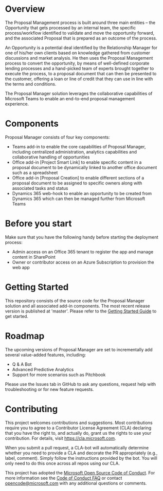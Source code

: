 # Overview
The Proposal Management process is built around three main entities – the Opportunity that gets processed by an internal team, the specific process/workflow identified to validate and move the opportunity forward, and the associated Proposal that is prepared as an outcome of the process.

An Opportunity is a potential deal identified by the Relationship Manager for one of his/her own clients based on knowledge gathered from customer discussions and market analysis. He then uses the Proposal Management process to convert the opportunity, by means of well-defined corporate lending processes and a hand-picked team of experts brought together to execute the process, to a proposal document that can then be presented to the customer, offering a loan or line of credit that they can use in line with the terms and conditions.

The Proposal Manager solution leverages the collaborative capabilities of Microsoft Teams to enable an end-to-end proposal management experience. 

# Components
Proposal Manager consists of four key components:
  - Teams add-in to enable the core capabilities of Proposal Manager, including centralized administration, analytics capabilities and collaborative handling of opportunities
  - Office add-in [Project Smart Link] to enable specific content in a proposal document to be dynamically linked to another office document such as a spreadsheet
  - Office add-in [Proposal Creation] to enable different sections of a proposal document to be assigned to specific owners along with associated tasks and status
  - Dynamics 365 web-hook to enable an opportunity to be created from Dynamics 365 which can then be managed further from Microsoft Teams

# Before you start
Make sure that you have the following handy before starting the deployment process:
  - Admin access on an Office 365 tenant to register the app and manage content in SharePoint
  - Owner or contributor access on an Azure Subscription to provision the web app

# Getting Started
This repository consists of the source code for the Proposal Manager solution and all associated add-in components. The most recent release version is published at 'master'. Please refer to the [Getting Started Guide](https://github.com/OfficeDev/ProposalManager/blob/master/Documents/Proposal_Manager_Getting_Started_Guide.docx) to get started.

# Roadmap
The upcoming versions of Proposal Manager are set to incrementally add several value-added features, including:
  - Q & A Bot
  - Advanced Predictive Analytics
  - Support for more scenarios such as Pitchbook
 
Please use the Issues tab in GitHub to ask any questions, request help with troubleshooting or for new feature requests. 
# Contributing

This project welcomes contributions and suggestions.  Most contributions require you to agree to a Contributor License Agreement (CLA) declaring that you have the right to, and actually do, grant us the rights to use your contribution. For details, visit https://cla.microsoft.com.

When you submit a pull request, a CLA-bot will automatically determine whether you need to provide a CLA and decorate the PR appropriately (e.g., label, comment). Simply follow the instructions provided by the bot. You will only need to do this once across all repos using our CLA.

This project has adopted the [Microsoft Open Source Code of Conduct](https://opensource.microsoft.com/codeofconduct/). For more information see the [Code of Conduct FAQ](https://opensource.microsoft.com/codeofconduct/faq/) or contact [opencode@microsoft.com](mailto:opencode@microsoft.com) with any additional questions or comments.

